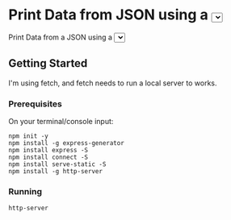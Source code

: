 # Print Data from JSON using a <select>

Print Data from a JSON using a <select>.

## Getting Started

I'm using fetch, and fetch needs to run a local server to works.

### Prerequisites

On your terminal/console input:

```
npm init -y
npm install -g express-generator
npm install express -S
npm install connect -S
npm install serve-static -S
npm install -g http-server
```

### Running

```
http-server
```
